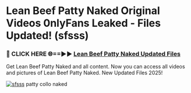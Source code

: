 # Lean Beef Patty Naked Original Videos 0nlyFans Leaked - Files Updated! (sfsss)

<h3>🔴 CLICK HERE 🌐==►► <a href="https://tinyurl.com/yckcrads" rel="nofollow">Lean Beef Patty Naked Updated Files</a></h3>

Get Lean Beef Patty Naked and all content. Now you can access all videos and pictures of Lean Beef Patty Naked. New Updated Files 2025!

[![sfsss](https://i.imgur.com/hpKpOFt.gif)](https://tinyurl.com/yckcrads)
patty collo naked